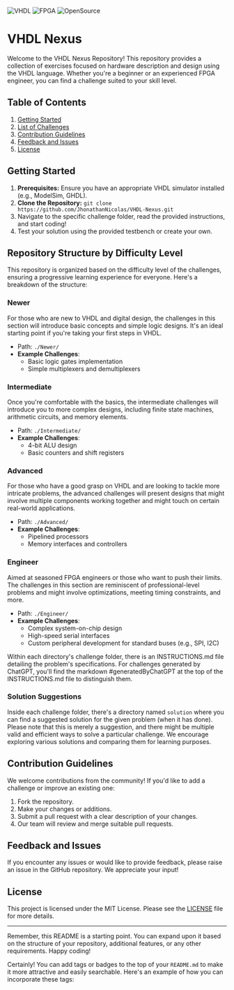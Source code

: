 ![VHDL](https://img.shields.io/badge/-VHDL-blue)
![FPGA](https://img.shields.io/badge/-FPGA-green)
![OpenSource](https://img.shields.io/badge/-OpenSource-orange)
# VHDL Nexus

Welcome to the VHDL Nexus Repository! This repository provides a collection of exercises focused on hardware description and design using the VHDL language. Whether you're a beginner or an experienced FPGA engineer, you can find a challenge suited to your skill level.

## Table of Contents

1. [Getting Started](#getting-started)
2. [List of Challenges](#list-of-challenges)
3. [Contribution Guidelines](#contribution-guidelines)
4. [Feedback and Issues](#feedback-and-issues)
5. [License](#license)

## Getting Started

1. **Prerequisites:** Ensure you have an appropriate VHDL simulator installed (e.g., ModelSim, GHDL).
2. **Clone the Repository:** `git clone https://github.com/JhonathanNicolas/VHDL-Nexus.git`
3. Navigate to the specific challenge folder, read the provided instructions, and start coding!
4. Test your solution using the provided testbench or create your own.


## Repository Structure by Difficulty Level

This repository is organized based on the difficulty level of the challenges, ensuring a progressive learning experience for everyone. Here's a breakdown of the structure:

### Newer

For those who are new to VHDL and digital design, the challenges in this section will introduce basic concepts and simple logic designs. It's an ideal starting point if you're taking your first steps in VHDL.

- Path: `./Newer/`
- **Example Challenges**:
  - Basic logic gates implementation
  - Simple multiplexers and demultiplexers

### Intermediate

Once you're comfortable with the basics, the intermediate challenges will introduce you to more complex designs, including finite state machines, arithmetic circuits, and memory elements.

- Path: `./Intermediate/`
- **Example Challenges**:
  - 4-bit ALU design
  - Basic counters and shift registers

### Advanced

For those who have a good grasp on VHDL and are looking to tackle more intricate problems, the advanced challenges will present designs that might involve multiple components working together and might touch on certain real-world applications.

- Path: `./Advanced/`
- **Example Challenges**:
  - Pipelined processors
  - Memory interfaces and controllers

### Engineer

Aimed at seasoned FPGA engineers or those who want to push their limits. The challenges in this section are reminiscent of professional-level problems and might involve optimizations, meeting timing constraints, and more.

- Path: `./Engineer/`
- **Example Challenges**:
  - Complex system-on-chip design
  - High-speed serial interfaces
  - Custom peripheral development for standard buses (e.g., SPI, I2C)

Within each directory's challenge folder, there is an INSTRUCTIONS.md file detailing the problem's specifications. For challenges generated by ChatGPT, you'll find the markdown #generatedByChatGPT at the top of the INSTRUCTIONS.md file to distinguish them.

### Solution Suggestions
Inside each challenge folder, there's a directory named `solution` where you can find a suggested solution for the given problem (when it has done). Please note that this is merely a suggestion, and there might be multiple valid and efficient ways to solve a particular challenge. We encourage exploring various solutions and comparing them for learning purposes.


## Contribution Guidelines

We welcome contributions from the community! If you'd like to add a challenge or improve an existing one:

1. Fork the repository.
2. Make your changes or additions.
3. Submit a pull request with a clear description of your changes.
4. Our team will review and merge suitable pull requests.

## Feedback and Issues

If you encounter any issues or would like to provide feedback, please raise an issue in the GitHub repository. We appreciate your input!

## License

This project is licensed under the MIT License. Please see the [LICENSE](./LICENSE) file for more details.

---

Remember, this README is a starting point. You can expand upon it based on the structure of your repository, additional features, or any other requirements. Happy coding!

Certainly! You can add tags or badges to the top of your `README.md` to make it more attractive and easily searchable. Here's an example of how you can incorporate these tags:
